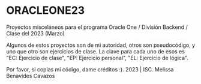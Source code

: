 # ORACLEONE23
Proyectos misceláneos para el programa Oracle One / División Backend / Clase del 2023 (Marzo)


Algunos de estos proyectos son de mi autoridad, otros son pseudocódigo, y uno que otro son ejercicios de clase. La clave para cada uno de esos es "EC: Ejercicio de clase", "EP: Ejercicio personal", "EL: Ejercicio de lógica".

Por favor, si copias mi código, dame créditos :). 
2023 | ISC. Melissa Benavides Cavazos
